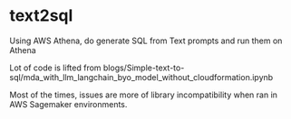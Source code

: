 # text2sql
Using AWS Athena, do generate SQL from Text prompts and run them on Athena

Lot of code is lifted from blogs/Simple-text-to-sql/mda_with_llm_langchain_byo_model_without_cloudformation.ipynb

Most of the times, issues are more of library incompatibility when ran in AWS Sagemaker environments.
